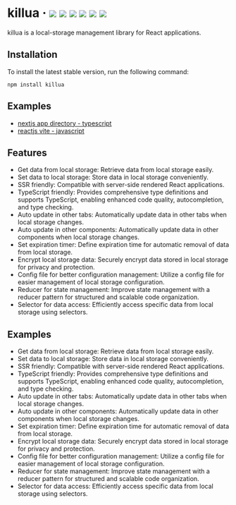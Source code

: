 # killua &middot; ![](https://img.shields.io/npm/v/killua.svg) ![](https://img.shields.io/npm/dw/killua) ![](https://img.shields.io/github/stars/SYS113/killua.svg) ![](https://img.shields.io/github/issues/SYS113/killua.svg) ![](https://img.shields.io/badge/language-typescript-blue.svg) ![](https://img.shields.io/badge/license-MIT-informational.svg)
 killua is a local-storage management library for React applications.

 ## Installation
To install the latest stable version, run the following command:
```shell
npm install killua
```

## Examples
- [nextjs app directory - typescript](https://codesandbox.io/p/github/sys113/killua-example-nextjs-appdir-typescript/)
- [reactjs vite - javascript](https://codesandbox.io/p/github/sys113/killua-example-react-vite-javascript/)

## Features
- Get data from local storage: Retrieve data from local storage easily.
- Set data to local storage: Store data in local storage conveniently.
- SSR friendly: Compatible with server-side rendered React applications.
- TypeScript friendly: Provides comprehensive type definitions and supports TypeScript, enabling enhanced code quality, autocompletion, and type checking.
- Auto update in other tabs: Automatically update data in other tabs when local storage changes.
- Auto update in other components: Automatically update data in other components when local storage changes.
- Set expiration timer: Define expiration time for automatic removal of data from local storage.
- Encrypt local storage data: Securely encrypt data stored in local storage for privacy and protection.
- Config file for better configuration management: Utilize a config file for easier management of local storage configuration.
- Reducer for state management: Improve state management with a reducer pattern for structured and scalable code organization.
- Selector for data access: Efficiently access specific data from local storage using selectors.

## Examples
- Get data from local storage: Retrieve data from local storage easily.
- Set data to local storage: Store data in local storage conveniently.
- SSR friendly: Compatible with server-side rendered React applications.
- TypeScript friendly: Provides comprehensive type definitions and supports TypeScript, enabling enhanced code quality, autocompletion, and type checking.
- Auto update in other tabs: Automatically update data in other tabs when local storage changes.
- Auto update in other components: Automatically update data in other components when local storage changes.
- Set expiration timer: Define expiration time for automatic removal of data from local storage.
- Encrypt local storage data: Securely encrypt data stored in local storage for privacy and protection.
- Config file for better configuration management: Utilize a config file for easier management of local storage configuration.
- Reducer for state management: Improve state management with a reducer pattern for structured and scalable code organization.
- Selector for data access: Efficiently access specific data from local storage using selectors.
